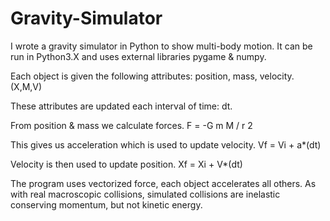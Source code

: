 # Gravity-Simulator

I wrote a gravity simulator in Python to show multi-body motion. It can be run in Python3.X and uses external libraries pygame & numpy.

Each object is given the following attributes: position, mass, velocity.  (X,M,V)

These attributes are updated each interval of time:   dt.

From position & mass we calculate forces.   F = -G m M / r 2

This gives us acceleration which is used to update velocity.  Vf = Vi + a*(dt)

Velocity is then used to update position.   Xf = Xi + V*(dt)

The program uses vectorized force, each object accelerates all others. As with real macroscopic collisions, simulated collisions are inelastic conserving momentum, but not kinetic energy.
